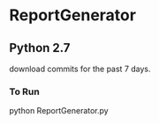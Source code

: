 # ReportGenerator

## Python 2.7

download commits for the past 7 days.

### To Run 

python ReportGenerator.py
